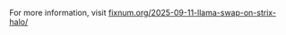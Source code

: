For more information, visit [fixnum.org/2025-09-11-llama-swap-on-strix-halo/](/2025-09-11-llama-swap-on-strix-halo/)
